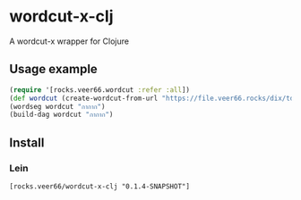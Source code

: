 # wordcut-x-clj
A wordcut-x wrapper for Clojure

## Usage example

````Clojure
(require '[rocks.veer66.wordcut :refer :all])
(def wordcut (create-wordcut-from-url "https://file.veer66.rocks/dix/tdict-std.txt"))
(wordseg wordcut "กากาก")
(build-dag wordcut "กากาก")
````
## Install

### Lein

````
[rocks.veer66/wordcut-x-clj "0.1.4-SNAPSHOT"]
````
